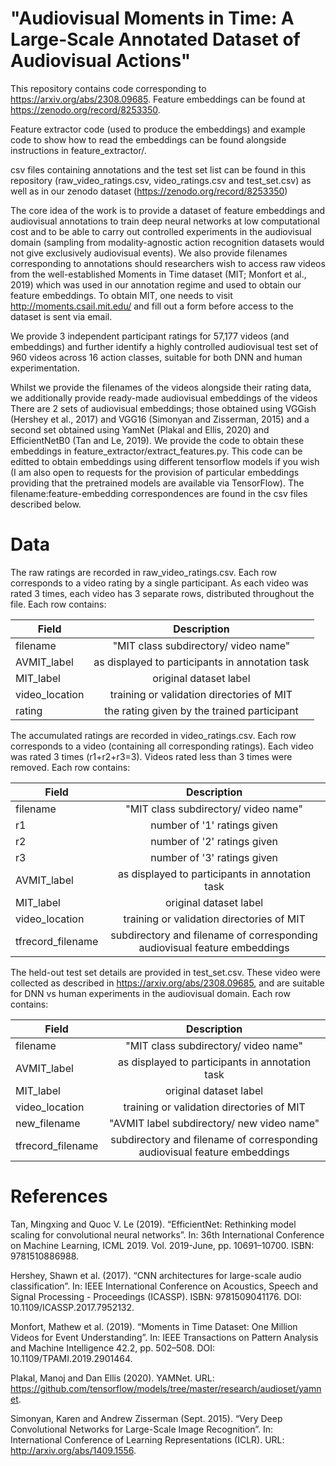 # "Audiovisual Moments in Time: A Large-Scale Annotated Dataset of Audiovisual Actions"

This repository contains code corresponding to https://arxiv.org/abs/2308.09685. Feature embeddings can be found at https://zenodo.org/record/8253350.

Feature extractor code (used to produce the embeddings) and example code to show how to read the embeddings can be found alongside instructions in feature_extractor/.

csv files containing annotations and the test set list can be found in this repository (raw_video_ratings.csv, video_ratings.csv and test_set.csv) as well as in our zenodo dataset (https://zenodo.org/record/8253350)

The core idea of the work is to provide a dataset of feature embeddings and audiovisual annotations to train deep neural networks at low computational cost and to be able to carry out controlled experiments in the 
audiovisual domain (sampling from modality-agnostic action recognition datasets would not give exclusively audiovisual events). We also provide filenames corresponding to annotations should researchers wish to access raw videos 
from the well-established Moments in Time dataset (MIT; Monfort et al., 2019) which was used in our annotation regime and used to obtain our feature embeddings. To obtain MIT, one needs to visit http://moments.csail.mit.edu/ and 
fill out a form before access to the dataset is sent via email.

We provide 3 independent participant ratings for 57,177 videos (and embeddings) and further identify a highly controlled audiovisual test set of 960 videos across 16 action classes, suitable for both DNN and human experimentation.

Whilst we provide the filenames of the videos alongside their rating data, we additionally provide ready-made audiovisual embeddings of the videos There are 2 sets of audiovisual embeddings; those 
obtained using VGGish (Hershey et al., 2017) and VGG16 (Simonyan and Zisserman, 2015) and a second set obtained using YamNet (Plakal and Ellis, 2020) and EfficientNetB0 (Tan and Le, 2019). We provide the 
code to obtain these embeddings in feature_extractor/extract_features.py. This code can be editted to obtain embeddings using different tensorflow models if you wish (I am also open to requests for 
the provision of particular embeddings providing that the pretrained models are available via TensorFlow). The filename:feature-embedding correspondences are found in the csv files described below.

# Data

The raw ratings are recorded in raw_video_ratings.csv. Each row corresponds to a video rating by a single participant. As each video 
was rated 3 times, each video has 3 separate rows, distributed throughout the file. Each row contains:

| Field          | Description                                     |
| -------------- |:-----------------------------------------------:|
| filename       | "MIT class subdirectory/ video name"            |
| AVMIT_label    | as displayed to participants in annotation task |
| MIT_label      | original dataset label                          |
| video_location | training or validation directories of MIT       |
| rating         | the rating given by the trained participant     |


The accumulated ratings are recorded in video_ratings.csv. Each row corresponds to a video (containing 
all corresponding ratings). Each video was rated 3 times (r1+r2+r3=3). Videos rated less than 3 times were 
removed. Each row contains:

| Field            | Description                                                               |
| ---------------- |:-------------------------------------------------------------------------:|
| filename         | "MIT class subdirectory/ video name"                                      |
| r1               | number of '1' ratings given                                               |
| r2               | number of '2' ratings given                                               |
| r3               | number of '3' ratings given                                               |
| AVMIT_label      | as displayed to participants in annotation task                           |
| MIT_label        | original dataset label                                                    |
| video_location   | training or validation directories of MIT                                 |
| tfrecord_filename| subdirectory and filename of corresponding audiovisual feature embeddings |

The held-out test set details are provided in test_set.csv. These video were collected as described in 
https://arxiv.org/abs/2308.09685, and are suitable for DNN vs human experiments in the audiovisual domain. 
Each row contains:

| Field            | Description                                                               |
| ---------------- |:-------------------------------------------------------------------------:|
| filename         | "MIT class subdirectory/ video name"                                      |
| AVMIT_label      | as displayed to participants in annotation task                           |
| MIT_label        | original dataset label                                                    |
| video_location   | training or validation directories of MIT                                 |
| new_filename     | "AVMIT label subdirectory/ new video name"                                |
| tfrecord_filename| subdirectory and filename of corresponding audiovisual feature embeddings |


# References

Tan, Mingxing and Quoc V. Le (2019). “EfficientNet: Rethinking model scaling for convolutional neural networks”. In: 36th International Conference on Machine Learning, ICML 2019. Vol. 2019-June, pp. 10691–10700. ISBN: 9781510886988.

Hershey, Shawn et al. (2017). “CNN architectures for large-scale audio classification”. In: IEEE International Conference on Acoustics, Speech and Signal Processing - Proceedings (ICASSP). ISBN: 9781509041176. DOI: 10.1109/ICASSP.2017.7952132.

Monfort, Mathew et al. (2019). “Moments in Time Dataset: One Million Videos for Event Understanding”. In: IEEE Transactions on Pattern Analysis and Machine Intelligence 42.2, pp. 502–508. DOI: 10.1109/TPAMI.2019.2901464.

Plakal, Manoj and Dan Ellis (2020). YAMNet. URL: https://github.com/tensorflow/models/tree/master/research/audioset/yamnet.

Simonyan, Karen and Andrew Zisserman (Sept. 2015). “Very Deep Convolutional Networks for Large-Scale Image Recognition”. In: International Conference of Learning Representations (ICLR). URL: http://arxiv.org/abs/1409.1556.
